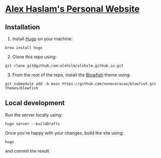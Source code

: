 # [Alex Haslam's Personal Website](https://alxhslm.github.io/)

## Installation
1. Install [Hugo](https://gohugo.io/) on your machine:
```
brew install hugo
```
2. Clone this repo using:
```
git clone git@github.com:alxhslm/alxhslm.github.io.git
```
3. From the root of the repo, install the [Blowfish](https://blowfish.page/) theme using: 
```
git submodule add -b main https://github.com/nunocoracao/blowfish.git themes/blowfish
```

## Local development
Run the server locally using:
```
hugo server --buildDrafts
```

Once you're happy with your changes, build the site using:
```
hugo
```
and commit the result.
